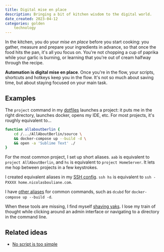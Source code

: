 ```yaml
---
title: Digital mise en place
description: Bringing a bit of kitchen wisdom to the digital world.
date_created: 2023-04-12
categories: golden
    technology
---
```


In the kitchen, you do your *mise en place* before you start cooking: you gather, measure and prepare your ingredients in advance, so that once the food hits the pan, it's all you focus on. You're not chopping a cup of paprika while your garlic is burning, or learning that you're out of cream halfway through the recipe.

**Automation is digital mise en place**. Once you're in the flow, your scripts, shortcuts and hotkeys keep you in the flow. It's not so much about saving time, but about staying focused on your main task.

## Examples

The `project` command in my [dotfiles](https://github.com/nicbou/dotfiles) launches a project: it puts me in the right directory, launches docker, opens my IDE, etc. For most projects, it's roughly equivalent to...

```bash
function allaboutberlin {
    cd /.../AllAboutBerlin/source \
    && docker-compose up --build -d \
    && open -a 'Sublime Text' ./
}
```

For the most common project, I set up short aliases. `aab` is equivalent to `project AllAboutBerlin`, and `hs` is equivalent to `project HomeServer`. It lets me hop between projects in a few keystrokes.

I created equivalent aliases in my [SSH config](https://github.com/nicbou/dotfiles/blob/main/configs/ssh.conf). `ssh hs` is equivalent to `ssh -PXXXX home.nicolasbouliane.com`.

I have [other aliases](https://github.com/nicbou/dotfiles/blob/main/dotfiles/aliases.sh) for common commands, such as `dcubd` for `docker-compose up --build -d`.

When these tools are missing, I find myself [shaving yaks](https://www.mindprod.com/jgloss/yakshaving.html). I lose my train of thought while clicking around an admin interface or navigating to a directory in the command line.

## Related ideas

- [No script is too simple](https://nicolasbouliane.com/blog/no-script-is-too-simple)

